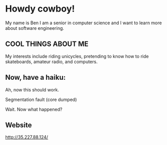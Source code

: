 # Howdy cowboy!


My name is Ben I am a senior in computer science and I want to learn more about software engineering.

## COOL THINGS ABOUT ME
My interests include riding unicycles, pretending to know how to ride skateboards, amateur radio, and computers.

## Now, have a haiku:

Ah, now this should work.

Segmentation fault (core dumped)

Wait. Now what happened?

## Website
http://35.227.88.124/

